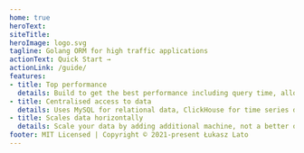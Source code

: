 ```yaml
---
home: true
heroText:  
siteTitle: 
heroImage: logo.svg
tagline: Golang ORM for high traffic applications
actionText: Quick Start →
actionLink: /guide/
features:
- title: Top performance
  details: Build to get the best performance including query time, allocated memory, number of requests to data layer.
- title: Centralised access to data
  details: Uses MySQL for relational data, ClickHouse for time series data, Redis with search module for in-memory database, message broker and full text search.
- title: Scales data horizontally
  details: Scale your data by adding additional machine, not a better one. With BeeORM it's even simpler you may think.
footer: MIT Licensed | Copyright © 2021-present Łukasz Lato
---
```


